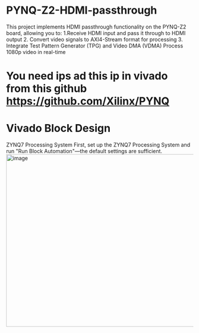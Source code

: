 # PYNQ-Z2-HDMI-passthrough
This project implements HDMI passthrough functionality on the PYNQ-Z2 board, allowing you to:
  1.Receive HDMI input and pass it through to HDMI output
  2. Convert video signals to AXI4-Stream format for processing
  3. Integrate Test Pattern Generator (TPG) and Video DMA (VDMA)
      Process 1080p video in real-time
# You need ips ad this ip in vivado from this github https://github.com/Xilinx/PYNQ
# Vivado Block Design
  ZYNQ7 Processing System
First, set up the ZYNQ7 Processing System and run "Run Block Automation"—the default settings are sufficient.
<img width="740" height="465" alt="image" src="https://github.com/user-attachments/assets/b02951dc-c86c-4bba-99de-c11874dfb699" />
